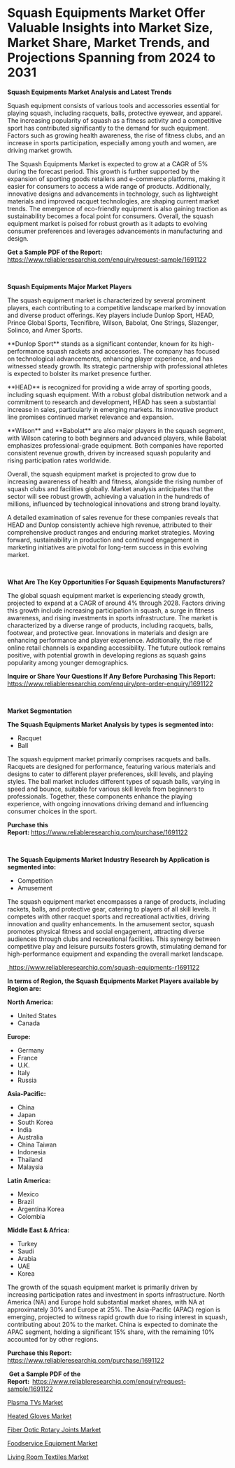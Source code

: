 <p><h1>Squash Equipments Market Offer Valuable Insights into Market Size, Market Share, Market Trends, and Projections Spanning from 2024 to 2031</h1></p><p><strong>Squash Equipments Market Analysis and Latest Trends</strong></p>
<p><p>Squash equipment consists of various tools and accessories essential for playing squash, including racquets, balls, protective eyewear, and apparel. The increasing popularity of squash as a fitness activity and a competitive sport has contributed significantly to the demand for such equipment. Factors such as growing health awareness, the rise of fitness clubs, and an increase in sports participation, especially among youth and women, are driving market growth.</p><p>The Squash Equipments Market is expected to grow at a CAGR of 5% during the forecast period. This growth is further supported by the expansion of sporting goods retailers and e-commerce platforms, making it easier for consumers to access a wide range of products. Additionally, innovative designs and advancements in technology, such as lightweight materials and improved racquet technologies, are shaping current market trends. The emergence of eco-friendly equipment is also gaining traction as sustainability becomes a focal point for consumers. Overall, the squash equipment market is poised for robust growth as it adapts to evolving consumer preferences and leverages advancements in manufacturing and design.</p></p>
<p><strong>Get a Sample PDF of the Report:&nbsp;</strong> <a href="https://www.reliableresearchiq.com/enquiry/request-sample/1691122?utm_campaign=1461&utm_medium=2&utm_source=Github&utm_content=ia&utm_term=17102024&utm_id=squash-equipments">https://www.reliableresearchiq.com/enquiry/request-sample/1691122</a></p>
<p>&nbsp;</p>
<p><strong>Squash Equipments Major Market Players</strong></p>
<p><p>The squash equipment market is characterized by several prominent players, each contributing to a competitive landscape marked by innovation and diverse product offerings. Key players include Dunlop Sport, HEAD, Prince Global Sports, Tecnifibre, Wilson, Babolat, One Strings, Slazenger, Solinco, and Amer Sports.</p><p>**Dunlop Sport** stands as a significant contender, known for its high-performance squash rackets and accessories. The company has focused on technological advancements, enhancing player experience, and has witnessed steady growth. Its strategic partnership with professional athletes is expected to bolster its market presence further.</p><p>**HEAD** is recognized for providing a wide array of sporting goods, including squash equipment. With a robust global distribution network and a commitment to research and development, HEAD has seen a substantial increase in sales, particularly in emerging markets. Its innovative product line promises continued market relevance and expansion.</p><p>**Wilson** and **Babolat** are also major players in the squash segment, with Wilson catering to both beginners and advanced players, while Babolat emphasizes professional-grade equipment. Both companies have reported consistent revenue growth, driven by increased squash popularity and rising participation rates worldwide.</p><p>Overall, the squash equipment market is projected to grow due to increasing awareness of health and fitness, alongside the rising number of squash clubs and facilities globally. Market analysis anticipates that the sector will see robust growth, achieving a valuation in the hundreds of millions, influenced by technological innovations and strong brand loyalty.</p><p>A detailed examination of sales revenue for these companies reveals that HEAD and Dunlop consistently achieve high revenue, attributed to their comprehensive product ranges and enduring market strategies. Moving forward, sustainability in production and continued engagement in marketing initiatives are pivotal for long-term success in this evolving market.</p></p>
<p>&nbsp;</p>
<p><strong>What Are The Key Opportunities For Squash Equipments Manufacturers?</strong></p>
<p><p>The global squash equipment market is experiencing steady growth, projected to expand at a CAGR of around 4% through 2028. Factors driving this growth include increasing participation in squash, a surge in fitness awareness, and rising investments in sports infrastructure. The market is characterized by a diverse range of products, including racquets, balls, footwear, and protective gear. Innovations in materials and design are enhancing performance and player experience. Additionally, the rise of online retail channels is expanding accessibility. The future outlook remains positive, with potential growth in developing regions as squash gains popularity among younger demographics.</p></p>
<p><strong>Inquire or Share Your Questions If Any Before Purchasing This Report:</strong> <a href="https://www.reliableresearchiq.com/enquiry/pre-order-enquiry/1691122?utm_campaign=1461&utm_medium=2&utm_source=Github&utm_content=ia&utm_term=17102024&utm_id=squash-equipments">https://www.reliableresearchiq.com/enquiry/pre-order-enquiry/1691122</a></p>
<p>&nbsp;</p>
<p><strong>Market Segmentation</strong></p>
<p><strong>The Squash Equipments Market Analysis by types is segmented into:</strong></p>
<p><ul><li>Racquet</li><li>Ball</li></ul></p>
<p><p>The squash equipment market primarily comprises racquets and balls. Racquets are designed for performance, featuring various materials and designs to cater to different player preferences, skill levels, and playing styles. The ball market includes different types of squash balls, varying in speed and bounce, suitable for various skill levels from beginners to professionals. Together, these components enhance the playing experience, with ongoing innovations driving demand and influencing consumer choices in the sport.</p></p>
<p><strong>Purchase this Report:&nbsp;</strong><a href="https://www.reliableresearchiq.com/purchase/1691122?utm_campaign=1461&utm_medium=2&utm_source=Github&utm_content=ia&utm_term=17102024&utm_id=squash-equipments">https://www.reliableresearchiq.com/purchase/1691122</a></p>
<p>&nbsp;</p>
<p><strong>The Squash Equipments Market Industry Research by Application is segmented into:</strong></p>
<p><ul><li>Competition</li><li>Amusement</li></ul></p>
<p><p>The squash equipment market encompasses a range of products, including rackets, balls, and protective gear, catering to players of all skill levels. It competes with other racquet sports and recreational activities, driving innovation and quality enhancements. In the amusement sector, squash promotes physical fitness and social engagement, attracting diverse audiences through clubs and recreational facilities. This synergy between competitive play and leisure pursuits fosters growth, stimulating demand for high-performance equipment and expanding the overall market landscape.</p></p>
<p><a href="https://www.reliableresearchiq.com/squash-equipments-r1691122?utm_campaign=1461&utm_medium=2&utm_source=Github&utm_content=ia&utm_term=17102024&utm_id=squash-equipments">&nbsp;https://www.reliableresearchiq.com/squash-equipments-r1691122</a></p>
<p><strong>In terms of Region, the Squash Equipments Market Players available by Region are:</strong></p>
<p>
    <p> <strong> North America: </strong>
        <ul>
            <li>United States</li>
            <li>Canada</li>
        </ul>
        </p> 
    <p> <strong> Europe: </strong>
        <ul>
            <li>Germany</li>
            <li>France</li>
            <li>U.K.</li>
            <li>Italy</li>
            <li>Russia</li>
        </ul>
        </p> 
    <p> <strong> Asia-Pacific: </strong>
        <ul>
            <li>China</li>
            <li>Japan</li>
            <li>South Korea</li>
            <li>India</li>
            <li>Australia</li>
            <li>China Taiwan</li>
            <li>Indonesia</li>
            <li>Thailand</li>
            <li>Malaysia</li>
        </ul>
        </p> 
    <p> <strong> Latin America: </strong>
        <ul>
            <li>Mexico</li>
            <li>Brazil</li>
            <li>Argentina Korea</li>
            <li>Colombia</li>
        </ul>
        </p> 
    <p> <strong> Middle East & Africa: </strong>
        <ul>
            <li>Turkey</li>
            <li>Saudi</li>
            <li>Arabia</li>
            <li>UAE</li>
            <li>Korea</li>
        </ul>
    </p>
    </p>
<p><p>The growth of the squash equipment market is primarily driven by increasing participation rates and investment in sports infrastructure. North America (NA) and Europe hold substantial market shares, with NA at approximately 30% and Europe at 25%. The Asia-Pacific (APAC) region is emerging, projected to witness rapid growth due to rising interest in squash, contributing about 20% to the market. China is expected to dominate the APAC segment, holding a significant 15% share, with the remaining 10% accounted for by other regions.</p></p>
<p><strong>Purchase this Report: </strong><a href="https://www.reliableresearchiq.com/purchase/1691122?utm_campaign=1461&utm_medium=2&utm_source=Github&utm_content=ia&utm_term=17102024&utm_id=squash-equipments">https://www.reliableresearchiq.com/purchase/1691122</a></p>
<p>&nbsp;<strong>Get a Sample PDF of the Report:&nbsp;&nbsp;</strong><a href="https://www.reliableresearchiq.com/enquiry/request-sample/1691122?utm_campaign=1461&utm_medium=2&utm_source=Github&utm_content=ia&utm_term=17102024&utm_id=squash-equipments">https://www.reliableresearchiq.com/enquiry/request-sample/1691122</a></p>
<p><strong></strong></p>
<p><p><a href="https://www.linkedin.com/pulse/decoding-plasma-tvs-market-signals-growth-algorithms-2024-2031-s4zlc?utm_campaign=1461&utm_medium=2&utm_source=Github&utm_content=ia&utm_term=17102024&utm_id=squash-equipments">Plasma TVs Market</a></p><p><a href="https://www.linkedin.com/pulse/opportunities-challenges-heated-gloves-market-strategic-insights-4wb5c?utm_campaign=1461&utm_medium=2&utm_source=Github&utm_content=ia&utm_term=17102024&utm_id=squash-equipments">Heated Gloves Market</a></p><p><a href="https://issuu.com/reportprime-2/docs/fiber-optic-rotary-joints-market-si_57779d52d2ad0c?utm_campaign=1461&utm_medium=2&utm_source=Github&utm_content=ia&utm_term=17102024&utm_id=squash-equipments">Fiber Optic Rotary Joints Market</a></p><p><a href="https://issuu.com/reportprime-2/docs/foodservice-equipment-market-size-2_a007c11c09489a?utm_campaign=1461&utm_medium=2&utm_source=Github&utm_content=ia&utm_term=17102024&utm_id=squash-equipments">Foodservice Equipment Market</a></p><p><a href="https://github.com/danklunxfl/Market-Research-Report-List-1/blob/main/living-room-textiles-market.md?utm_campaign=1461&utm_medium=2&utm_source=Github&utm_content=ia&utm_term=17102024&utm_id=squash-equipments">Living Room Textiles Market</a></p></p>